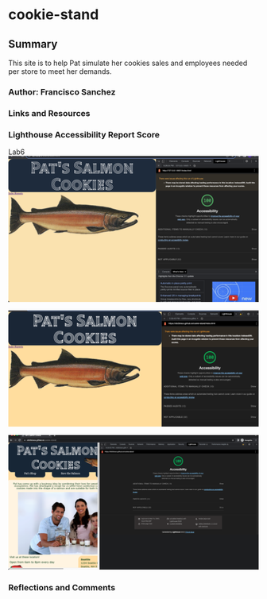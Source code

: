 # cookie-stand

## Summary

This site is to help Pat simulate her cookies sales and employees needed per store to meet her demands.

### Author: Francisco Sanchez

### Links and Resources

### Lighthouse Accessibility Report Score

Lab6
![Screenshot of Lighthouse for Lab 06!](/screenshot/Lab06Screenshot.png "Screenshot of Lab06")

![Screenshot of Lighthouse for Lab 07!](/screenshot/Lab07Screenshot.png "Screenshot of Lab07")

![Screenshot of Lighthouse for Lab 09!](/screenshot/Lab09Screenshot.png "Screenshot of Lab09")

### Reflections and Comments

